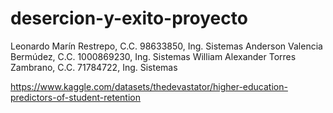 # desercion-y-exito-proyecto

Leonardo Marín Restrepo, C.C. 98633850, Ing. Sistemas
Anderson Valencia Bermúdez, C.C. 1000869230, Ing. Sistemas
William Alexander Torres Zambrano, C.C. 71784722, Ing. Sistemas

https://www.kaggle.com/datasets/thedevastator/higher-education-predictors-of-student-retention
